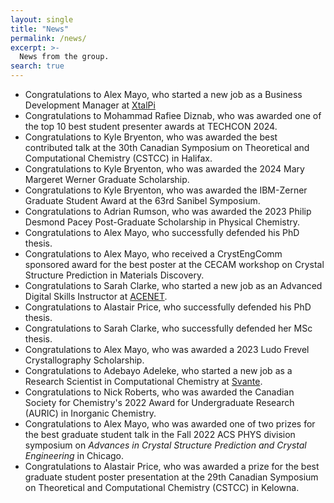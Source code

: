 ```yaml
---
layout: single
title: "News"
permalink: /news/
excerpt: >-
  News from the group.
search: true
---
```


* Congratulations to Alex Mayo, who started a new job as a Business Development Manager at [XtalPi](https://en.xtalpi.com/)
* Congratulations to Mohammad Rafiee Diznab, who was awarded one of the top 10 best student presenter awards at TECHCON 2024.
* Congratulations to Kyle Bryenton, who was awarded the best contributed talk at the 30th Canadian Symposium on Theoretical and Computational Chemistry (CSTCC) in Halifax.
* Congratulations to Kyle Bryenton, who was awarded the 2024 Mary Margeret Werner Graduate Scholarship.
* Congratulations to Kyle Bryenton, who was awarded the IBM-Zerner Graduate Student Award at the 63rd Sanibel Symposium.
* Congratulations to Adrian Rumson, who was awarded the 2023 Philip Desmond Pacey Post-Graduate Scholarship in Physical Chemistry.
* Congratulations to Alex Mayo, who successfully defended his PhD thesis.
* Congratulations to Alex Mayo, who received a CrystEngComm sponsored award for the best poster at the CECAM workshop on Crystal Structure Prediction in Materials Discovery.
* Congratulations to Sarah Clarke, who started a new job as an Advanced Digital Skills Instructor at [ACENET](https://ace-net.ca/team.html).
* Congratulations to Alastair Price, who successfully defended his PhD thesis.
* Congratulations to Sarah Clarke, who successfully defended her MSc thesis.
* Congratulations to Alex Mayo, who was awarded a 2023 Ludo Frevel Crystallography Scholarship.
* Congratulations to Adebayo Adeleke, who started a new job as a Research Scientist in Computational Chemistry at [Svante](https://svanteinc.com/).
* Congratulations to Nick Roberts, who was awarded the Canadian Society for Chemistry's 2022 Award for Undergraduate Research (AURIC) in Inorganic Chemistry.
* Congratulations to Alex Mayo, who was awarded one of two prizes for the best graduate student talk in the Fall 2022 ACS PHYS division symposium on *Advances in Crystal Structure Prediction and Crystal Engineering* in Chicago.
* Congratulations to Alastair Price, who was awarded a prize for the best graduate student poster presentation at the 29th Canadian Symposium on Theoretical and Computational Chemistry (CSTCC) in Kelowna.


